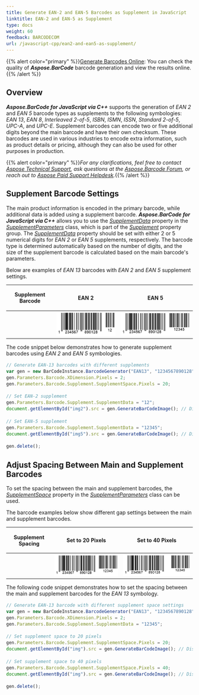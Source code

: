 ```yaml
---
title: Generate EAN-2 and EAN-5 Barcodes as Supplement in JavaScript
linktitle: EAN-2 and EAN-5 as Supplement
type: docs
weight: 60
feedback: BARCODECOM
url: /javascript-cpp/ean2-and-ean5-as-supplement/
---
```

{{% alert color="primary" %}}[Generate Barcodes Online](https://products.aspose.app/barcode/generate): You can check the quality of ***Aspose.BarCode*** barcode generation and view the results online.{{% /alert %}}
## **Overview**
***Aspose.BarCode for JavaScript via C++*** supports the generation of *EAN 2* and *EAN 5* barcode types as supplements to the following symbologies: *EAN 13*, *EAN 8*, *Interleaved 2-of-5*, *ISBN*, *ISMN*, *ISSN*, *Standard 2-of-5*, *UPC-A*, and *UPC-E*. Supplement barcodes can encode two or five additional digits beyond the main barcode and have their own checksum. These barcodes are used in various industries to encode extra information, such as product details or pricing, although they can also be used for other purposes in production.

{{% alert color="primary" %}}*For any clarifications, feel free to contact [Aspose Technical Support](/barcode/javascript-cpp/technical-support/), ask questions at the [Aspose.Barcode Forum](https://forum.aspose.com/c/barcode/13), or reach out to [Aspose Paid Support Helpdesk](https://helpdesk.aspose.com/).*{{% /alert %}}

## **Supplement Barcode Settings**
The main product information is encoded in the primary barcode, while additional data is added using a supplement barcode. ***Aspose.BarCode for JavaScript via C++*** allows you to use the [*SupplementData*](https://reference.aspose.com/barcode/javascript-cpp/aspose.barcode.generation/supplementparameters/properties/supplementdata) property in the [*SupplementParameters*](https://reference.aspose.com/barcode/javascript-cpp/aspose.barcode.generation/supplementparameters) class, which is part of the [*Supplement*](https://reference.aspose.com/barcode/javascript-cpp/aspose.barcode.generation/barcodeparameters/properties/supplement) property group. The [*SupplementData*](https://reference.aspose.com/barcode/javascript-cpp/aspose.barcode.generation/supplementparameters/properties/supplementdata) property should be set with either 2 or 5 numerical digits for *EAN 2* or *EAN 5* supplements, respectively. The barcode type is determined automatically based on the number of digits, and the size of the supplement barcode is calculated based on the main barcode's parameters.

Below are examples of *EAN 13* barcodes with *EAN 2* and *EAN 5* supplement settings.

|<p align="center">**Supplement Barcode**</p>|<p align="center">**EAN 2**</p>|<p align="center">**EAN 5**</p>|
| :-: | :-: | :-: |
| |<img src="supplementean2.png">|<img src="supplementean5.png">|

The code snippet below demonstrates how to generate supplement barcodes using *EAN 2* and *EAN 5* symbologies.

```javascript
// Generate EAN-13 barcodes with different supplements
var gen = new BarCodeInstance.BarcodeGenerator("EAN13", "1234567890128");
gen.Parameters.Barcode.XDimension.Pixels = 2;
gen.Parameters.Barcode.Supplement.SupplementSpace.Pixels = 20;

// Set EAN-2 supplement
gen.Parameters.Barcode.Supplement.SupplementData = "12";
document.getElementById("img2").src = gen.GenerateBarCodeImage(); // Display barcode image

// Set EAN-5 supplement
gen.Parameters.Barcode.Supplement.SupplementData = "12345";
document.getElementById("img5").src = gen.GenerateBarCodeImage(); // Display barcode image

gen.delete();

```
## **Adjust Spacing Between Main and Supplement Barcodes**
To set the spacing between the main and supplement barcodes, the [*SupplementSpace*](https://reference.aspose.com/barcode/javascript-cpp/aspose.barcode.generation/supplementparameters/properties/supplementspace) property in the [*SupplementParameters*](https://reference.aspose.com/barcode/javascript-cpp/aspose.barcode.generation/supplementparameters) class can be used.

The barcode examples below show different gap settings between the main and supplement barcodes.

|<p align="center">**Supplement Spacing**</p>|<p align="center">**Set to 20 Pixels**</p>|<p align="center">**Set to 40 Pixels**</p>|
| :-: | :-: | :-: |
| |<img src="supplementspace20pixels.png">|<img src="supplementspace40pixels.png">|

The following code snippet demonstrates how to set the spacing between the main and supplement barcodes for the *EAN 13* symbology.

  
```javascript
// Generate EAN-13 barcode with different supplement space settings
var gen = new BarCodeInstance.BarcodeGenerator("EAN13", "1234567890128");
gen.Parameters.Barcode.XDimension.Pixels = 2;
gen.Parameters.Barcode.Supplement.SupplementData = "12345";

// Set supplement space to 20 pixels
gen.Parameters.Barcode.Supplement.SupplementSpace.Pixels = 20;
document.getElementById("img").src = gen.GenerateBarCodeImage(); // Display barcode image

// Set supplement space to 40 pixels
gen.Parameters.Barcode.Supplement.SupplementSpace.Pixels = 40;
document.getElementById("img").src = gen.GenerateBarCodeImage(); // Display barcode image

gen.delete();

```